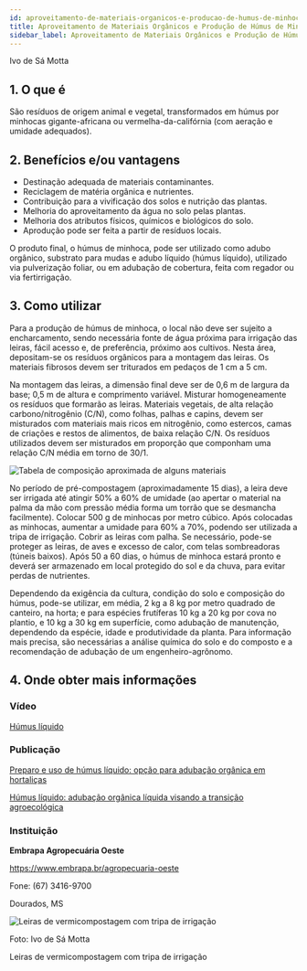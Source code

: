 ```yaml
---
id: aproveitamento-de-materiais-organicos-e-producao-de-humus-de-minhoca
title: Aproveitamento de Materiais Orgânicos e Produção de Húmus de Minhoca
sidebar_label: Aproveitamento de Materiais Orgânicos e Produção de Húmus de Minhoca
---
```


<div className="center-textArticle">Ivo de Sá Motta</div>

## **1. O que é**

São resíduos de origem animal e vegetal, transformados em
húmus por minhocas gigante-africana ou vermelha-da-califórnia
(com aeração e umidade adequados).

## **2. Benefícios e/ou vantagens**

- Destinação adequada de materiais contaminantes.
- Reciclagem de matéria orgânica e nutrientes.
- Contribuição para a vivificação dos solos e nutrição das
  plantas.
- Melhoria do aproveitamento da água no solo pelas plantas.
- Melhoria dos atributos físicos, químicos e biológicos do solo.
- Aprodução pode ser feita a partir de resíduos locais.

O produto final, o húmus de minhoca, pode ser utilizado como
adubo orgânico, substrato para mudas e adubo líquido (húmus
líquido), utilizado via pulverização foliar, ou em adubação de
cobertura, feita com regador ou via fertirrigação.

## **3. Como utilizar**

Para a produção de húmus de minhoca, o local não deve ser sujeito
a encharcamento, sendo necessária fonte de água próxima para
irrigação das leiras, fácil acesso e, de preferência, próximo aos
cultivos. Nesta área, depositam-se os resíduos orgânicos para a
montagem das leiras. Os materiais fibrosos devem ser triturados em
pedaços de 1 cm a 5 cm.

Na montagem das leiras, a dimensão final deve ser de 0,6 m de
largura da base; 0,5 m de altura e comprimento variável. Misturar
homogeneamente os resíduos que formarão as leiras. Materiais
vegetais, de alta relação carbono/nitrogênio (C/N), como folhas,
palhas e capins, devem ser misturados com materiais mais ricos em
nitrogênio, como estercos, camas de criações e restos de alimentos,
de baixa relação C/N. Os resíduos utilizados devem ser misturados
em proporção que componham uma relação C/N média em torno de
30/1.

![Tabela de composição aproximada de alguns materiais](/cartilha/img/docs/20_aproveitamento_materiais/FOTO_01.jpg)

No período de pré-compostagem (aproximadamente 15 dias), a
leira deve ser irrigada até atingir 50% a 60% de umidade (ao apertar
o material na palma da mão com pressão média forma um torrão que
se desmancha facilmente). Colocar 500 g de minhocas por metro
cúbico. Após colocadas as minhocas, aumentar a umidade para
60% a 70%, podendo ser utilizada a tripa de irrigação. Cobrir as
leiras com palha. Se necessário, pode-se proteger as leiras, de aves
e excesso de calor, com telas sombreadoras (túneis baixos). Após
50 a 60 dias, o húmus de minhoca estará pronto e deverá ser
armazenado em local protegido do sol e da chuva, para evitar
perdas de nutrientes.

Dependendo da exigência da cultura, condição do solo e
composição do húmus, pode-se utilizar, em média, 2 kg a 8 kg por
metro quadrado de canteiro, na horta; e para espécies frutíferas
10 kg a 20 kg por cova no plantio, e 10 kg a 30 kg em superfície,
como adubação de manutenção, dependendo da espécie, idade e
produtividade da planta. Para informação mais precisa, são
necessárias a análise química do solo e do composto e a
recomendação de adubação de um engenheiro-agrônomo.

## **4. Onde obter mais informações**

### Vídeo

[Húmus líquido](https://youtu.be/76W7ClGThmA)

### Publicação

[Preparo e uso de húmus líquido: opção para adubação orgânica em hortaliças](https://bit.ly/38H9yas)

[Húmus líquido: adubação orgânica líquida visando a transição agroecológica](https://bit.ly/3cRApTF)

### Instituição

**Embrapa Agropecuária Oeste**

https://www.embrapa.br/agropecuaria-oeste

Fone: (67) 3416-9700

Dourados, MS

![Leiras de vermicompostagem com tripa de irrigação](/cartilha/img/docs/20_aproveitamento_materiais/FOTO_02.jpg)

Foto: Ivo de Sá Motta

<div className="center-textImage">
Leiras de vermicompostagem com tripa de irrigação
</div>
